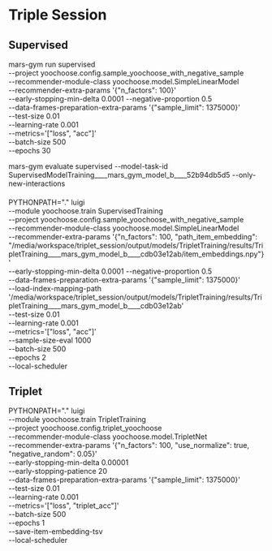 # Triple Session


## Supervised

mars-gym run supervised \
--project yoochoose.config.sample_yoochoose_with_negative_sample \
--recommender-module-class yoochoose.model.SimpleLinearModel \
--recommender-extra-params '{"n_factors": 100}' \
--early-stopping-min-delta 0.0001 --negative-proportion 0.5 \
--data-frames-preparation-extra-params '{"sample_limit": 1375000}' \
--test-size 0.01 \
--learning-rate 0.001 \
--metrics='["loss", "acc"]' \
--batch-size 500 \
--epochs 30


mars-gym evaluate supervised --model-task-id SupervisedModelTraining____mars_gym_model_b____52b94db5d5 --only-new-interactions

####

PYTHONPATH="."  luigi \
--module yoochoose.train SupervisedTraining \
--project yoochoose.config.sample_yoochoose_with_negative_sample \
--recommender-module-class yoochoose.model.SimpleLinearModel \
--recommender-extra-params '{"n_factors": 100, "path_item_embedding": "/media/workspace/triplet_session/output/models/TripletTraining/results/TripletTraining____mars_gym_model_b____cdb03e12ab/item_embeddings.npy"}' \
--early-stopping-min-delta 0.0001 --negative-proportion 0.5 \
--data-frames-preparation-extra-params '{"sample_limit": 1375000}' \
--load-index-mapping-path '/media/workspace/triplet_session/output/models/TripletTraining/results/TripletTraining____mars_gym_model_b____cdb03e12ab' \
--test-size 0.01 \
--learning-rate 0.001 \
--metrics='["loss", "acc"]' \
--sample-size-eval 1000 \
--batch-size 500 \
--epochs 2 \
--local-scheduler



## Triplet

PYTHONPATH="."  luigi \
--module yoochoose.train TripletTraining \
--project yoochoose.config.triplet_yoochoose \
--recommender-module-class yoochoose.model.TripletNet \
--recommender-extra-params '{"n_factors": 100, "use_normalize": true, "negative_random": 0.05}' \
--early-stopping-min-delta 0.00001 \
--early-stopping-patience 20 \
--data-frames-preparation-extra-params '{"sample_limit": 1375000}' \
--test-size 0.01 \
--learning-rate 0.001 \
--metrics='["loss", "triplet_acc"]' \
--batch-size 500 \
--epochs 1 \
--save-item-embedding-tsv \
--local-scheduler